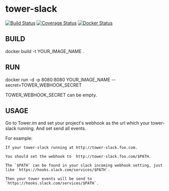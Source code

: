 # tower-slack

[![Build Status](https://travis-ci.org/leeeboo/tower-slack.svg?branch=master)](https://travis-ci.org/leeeboo/tower-slack) [![Coverage Status](https://coveralls.io/repos/github/leeeboo/tower-slack/badge.png?branch=master)](https://coveralls.io/github/leeeboo/tower-slack?branch=master) [![Docker Status](https://dockerbuildbadges.quelltext.eu/status.svg?organization=leeeboo&repository=tower-slack)](https://hub.docker.com/r/leeeboo/tower-slack/builds/)

## BUILD

docker build -t YOUR_IMAGE_NAME .

## RUN 

docker run -d -p 8080:8080 YOUR_IMAGE_NAME --secret=TOWER_WEBHOOK_SECRET

TOWER_WEBHOOK_SECRET can be empty.

## USAGE

Go to Tower.im and set your project's webhook as the url which your tower-slack running. And set send all events.

For example:

    If your tower-slack running at http://tower-slack.foo.com.

    You should set the webhook to  http://tower-slack.foo.com/$PATH.

    The `$PATH` can be found in your slack incoming webhook setting, just like `https://hooks.slack.com/services/$PATH`.

    Then your tower events will be send to `https://hooks.slack.com/services/$PATH`.
